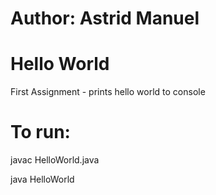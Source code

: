 # Author: Astrid Manuel
# Hello World
First Assignment - prints hello world to console

# To run:
javac HelloWorld.java

java HelloWorld
